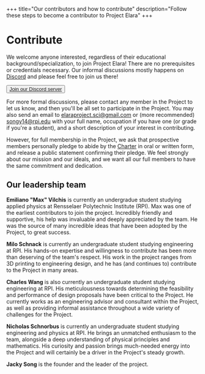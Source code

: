 +++
title="Our contributors and how to contribute"
description="Follow these steps to become a contributor to Project Elara"
+++

# Contribute

We welcome anyone interested, regardless of their educational background/specialization, to join Project Elara! There are no prerequisites or credentials necessary. Our informal discussions mostly happens on [Discord](https://discord.com) and please feel free to join us there!

<button class="btn bg-accent">
	<a href="https://discord.gg/Zr37GyxzDd">Join our Discord server</a>
</button>

For more formal discussions, please contact any member in the Project to let us know, and then you'll be all set to participate in the Project. You may also send an email to <elaraproject.sci@gmail.com> or (more recommended) <songy14@rpi.edu> with your full name, occupation if you have one (or grade if you're a student), and a short description of your interest in contributing.

However, for full membership in the Project, we ask that prospective members personally pledge to abide by the [Charter](@/charter.md) in oral or written form, and release a public statement confirming their pledge. We feel strongly about our mission and our ideals, and we want all our full members to have the same commitment and dedication.

## Our leadership team

**Emiliano "Max" Vilchis** is currently an undergradue student studying applied physics at Rensselaer Polytechnic Institute (RPI). Max was one of the earliest contributors to join the project. Incredibly friendly and supportive, his help was invaluable and deeply appreciated by the team. He was the source of many incredible ideas that have been adopted by the Project, to great success.

**Milo Schnack** is currently an undergraduate student studying engineering at RPI. His hands-on expertise and willingness to contribute has been more than deserving of the team's respect. His work in the project ranges from 3D printing to engineering design, and he has (and continues to) contribute to the Project in many areas.

**Charles Wang** is also currently an undergraduate student studying engineering at RPI. His meticulousness towards determining the feasibility and performance of design proposals have been critical to the Project. He currently works as an engineering advisor and consultant within the Project, as well as providing informal assistance throughout a wide variety of challenges for the Project.

**Nicholas Schnorbus** is currently an undergraduate student studying engineering and physics at RPI. He brings an unmatched enthusiasm to the team, alongside a deep understanding of physical principles and mathematics. His curiosity and passion brings much-needed energy into the Project and will certainly be a driver in the Project's steady growth.

**Jacky Song** is the founder and the leader of the project.
